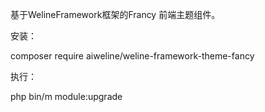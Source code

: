 基于WelineFramework框架的Francy 前端主题组件。

安装：

composer require aiweline/weline-framework-theme-fancy

执行：

php bin/m module:upgrade